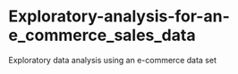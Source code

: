 # Exploratory-analysis-for-an-e_commerce_sales_data
Exploratory data analysis using an e-commerce data set
